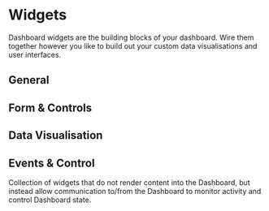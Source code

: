 <script setup>
    import { ref } from 'vue'
    import WidgetCard from '../components/WidgetCard.vue'
    import WidgetGrid from '../components/WidgetGrid.vue'

    const general = [{
        name: 'Button',
        widget: 'ui-button',
        image: '/images/node-examples/ui-button.png',
        description: 'Adds a clickable button to your dashboard.'
    }, {
        name: 'Markdown',
        widget: 'ui-markdown',
        image: '/images/node-examples/ui-markdown.png',
        description: 'Renders dynamic Markdown (including Mermaid Charts).'
    }, {
        name: 'Notification',
        widget: 'ui-notification',
        image: '/images/node-examples/ui-notification.png',
        description: 'Displays a message for a defined duration of time.'
    }, {
        name: 'Template',
        widget: 'ui-notification',
        image: '/images/node-examples/ui-template.png',
        description: 'Adds a clickable button to your dashboard.'
    }, {
        name: 'Text',
        widget: 'ui-notification',
        image: '/images/node-examples/ui-text.png',
        description: 'Adds a clickable button to your dashboard.'
    }]

    const form = [{
        name: 'Dropdown',
        widget: 'ui-button',
        image: '/images/node-examples/ui-dropdown.png',
        description: 'Adds a clickable button to your dashboard.'
    }, {
        name: 'Form',
        widget: 'ui-form',
        image: '/images/node-examples/ui-form.png',
        description: 'Adds a clickable button to your dashboard.'
    }, {
        name: 'Radio Group',
        widget: 'ui-form',
        image: '/images/node-examples/ui-radio.png',
        description: 'Adds a clickable button to your dashboard.'
    }, {
        name: 'Slider',
        widget: 'ui-form',
        image: '/images/node-examples/ui-slider.png',
        description: 'Adds a clickable button to your dashboard.'
    }, {
        name: 'Switch',
        widget: 'ui-form',
        image: '/images/node-examples/ui-switch.png',
        description: 'Adds a clickable button to your dashboard.'
    }, {
        name: 'Text Input',
        widget: 'ui-form',
        image: '/images/node-examples/ui-text-input.png',
        description: 'Adds a clickable button to your dashboard.'
    }]

    const data = [{
        name: 'Chart',
        widget: 'ui-chart',
        image: '/images/node-examples/ui-chart-line.png',
        description: 'Adds a clickable button to your dashboard.'
    }, {
        name: 'Table',
        widget: 'ui-button',
        image: '/images/node-examples/ui-table.png',
        description: 'Adds a clickable button to your dashboard.'
    }]

    const events = [{
        name: 'Event',
        widget: 'ui-event',
        description: 'Monitors for events in the Dashboard and emits accordingly.'
    }]

    const widgets = ref({
        general,
        form,
        data,
        events
    })
</script>
# Widgets

Dashboard widgets are the building blocks of your dashboard. Wire them together however you like to build out your custom data visualisations and user interfaces.

## General

<WidgetGrid>
    <WidgetCard v-for="widget in widgets.general" :widget="widget"></WidgetCard>
</WidgetGrid>

## Form & Controls

<WidgetGrid>
    <WidgetCard v-for="widget in widgets.form" :widget="widget"></WidgetCard>
</WidgetGrid>

## Data Visualisation

<WidgetGrid>
    <WidgetCard v-for="widget in widgets.data" :widget="widget"></WidgetCard>
</WidgetGrid>

## Events & Control

Collection of widgets that do not render content into the Dashboard, but instead allow communication to/from the Dashboard to monitor activity and control Dashboard state.

<WidgetGrid>
    <WidgetCard v-for="widget in widgets.events" :widget="widget"></WidgetCard>
</WidgetGrid>